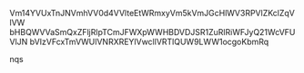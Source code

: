 Vm14YVUxTnJNVmhVV0d4VVlteEtWRmxyVm5kVmJGcHlWV3RPVlZKclZqVlVW
bHBQWVVaSmQxZFljRlpTCmJFWXpWWHBDVDJSR1ZuRlRiWFJyQ21WcVFUVlJN
bVIzVFcxTmVWUlVNRXREYlVwcllVRTlQUW9LWW1ocgoKbmRq

nqs